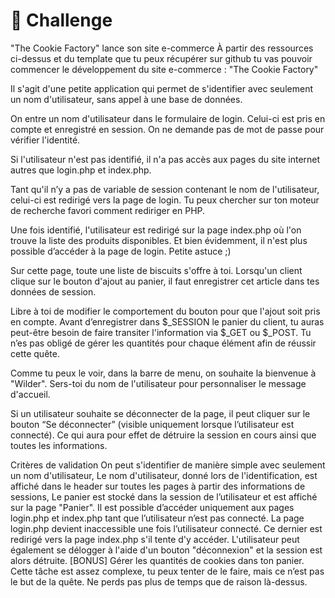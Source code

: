 # 💪 Challenge
"The Cookie Factory" lance son site e-commerce
À partir des ressources ci-dessus et du template que tu peux récupérer sur github tu vas pouvoir commencer le développement du site e-commerce : "The Cookie Factory"

Il s'agit d'une petite application qui permet de s'identifier avec seulement un nom d'utilisateur, sans appel à une base de données.

On entre un nom d'utilisateur dans le formulaire de login. Celui-ci est pris en compte et enregistré en session. On ne demande pas de mot de passe pour vérifier l'identité.

Si l'utilisateur n'est pas identifié, il n'a pas accès aux pages du site internet autres que login.php et index.php.

Tant qu'il n’y a pas de variable de session contenant le nom de l'utilisateur, celui-ci est redirigé vers la page de login. Tu peux chercher sur ton moteur de recherche favori comment rediriger en PHP.

Une fois identifié, l'utilisateur est redirigé sur la page index.php où l'on trouve la liste des produits disponibles. Et bien évidemment, il n'est plus possible d’accéder à la page de login. Petite astuce ;)

Sur cette page, toute une liste de biscuits s'offre à toi. Lorsqu'un client clique sur le bouton d'ajout au panier, il faut enregistrer cet article dans tes données de session.

Libre à toi de modifier le comportement du bouton pour que l'ajout soit pris en compte.
Avant d’enregistrer dans $_SESSION le panier du client, tu auras peut-être besoin de faire transiter l'information via $_GET ou $_POST.
Tu n’es pas obligé de gérer les quantités pour chaque élément afin de réussir cette quête.

Comme tu peux le voir, dans la barre de menu, on souhaite la bienvenue à "Wilder". Sers-toi du nom de l'utilisateur pour personnaliser le message d'accueil.

Si un utilisateur souhaite se déconnecter de la page, il peut cliquer sur le bouton “Se déconnecter” (visible uniquement lorsque l’utilisateur est connecté). Ce qui aura pour effet de détruire la session en cours ainsi que toutes les informations.

Critères de validation
On peut s'identifier de manière simple avec seulement un nom d'utilisateur,
Le nom d'utilisateur, donné lors de l'identification, est affiché dans le header sur toutes les pages à partir des informations de sessions,
Le panier est stocké dans la session de l’utilisateur et est affiché sur la page "Panier".
Il est possible d’accéder uniquement aux pages login.php et index.php tant que l’utilisateur n’est pas connecté.
La page login.php devient inaccessible une fois l’utilisateur connecté. Ce dernier est redirigé vers la page index.php s'il tente d'y accéder.
L'utilisateur peut également se délogger à l'aide d'un bouton "déconnexion" et la session est alors détruite.
[BONUS] Gérer les quantités de cookies dans ton panier. Cette tâche est assez complexe, tu peux tenter de le faire, mais ce n’est pas le but de la quête. Ne perds pas plus de temps que de raison là-dessus.
